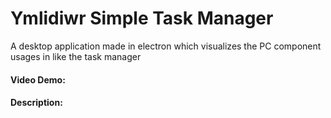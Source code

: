 # Ymlidiwr Simple Task Manager
A desktop application made in electron which visualizes the PC component usages in like the task manager
#### Video Demo:  <URL HERE>
#### Description:
